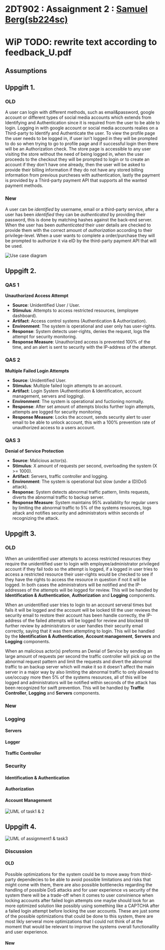 # 2DT902 : Assaignment 2 : [Samuel Berg(sb224sc)](mailto:sb224sc@student.lnu.se)

# WiP TODO: rewrite text according to feedback_U.pdf

## Assumptions



## Uppgift 1.

### OLD

A user can login with different methods, such as email&password, google account or different types of social media accounts which extends from Identifying and Authentication since it is required from the user to be able to login. Logging in with google account or social media accounts realies on a Third-party to Identify and Authenticate the user. To view the profile page the user needs to be logged in, if user isn't logged in they will be prompted to do so when trying to go to profile page and if successful login then there will be an Authorization check. The store page is accessible to any user visiting the store without the need of being logged in, when the user proceeds to the checkout they will be prompted to login or to create an account if they don't have one already, then the user will be asked to provide their billing information if they do not have any stored billing information from previous purcheses with authentication, lastly the payment is provided by a Third-party payment API that supports all the wanted payment methods.

### New

A user can be *identified* by username, email or a third-party service, after a user has been *identified* they can be *authenticated* by providing their password, this is done by matching hashes against the back-end server. When the user has been *authenticated* their user details are checked to provide them with the correct amount of *authorization* according to their privilege-level. When a user wants to complete a order/purchase they will be prompted to authorize it via eID by the third-party payment API that will be used.

![Use case diagram](./img/use-case.drawio.png)

## Uppgift 2.

### QAS 1

**Unauthorized Access Attempt**

* **Source**: Unidentified User / User.
* **Stimulus**: Attempts to access restricted resources, (employee dashboard).
* **Artifact**: Access control systems (Authentication & Authorization).
* **Environment**: The system is operational and user only has user-rights.
* **Response**: System detects user-rights, denies the request, logs the attempt for security monitoring.
* **Response Measure**: Unauthorized access is prevented 100% of the time, and an alert is sent to security with the IP-address of the attempt.

### QAS 2

**Multiple Failed Login Attempts**

* **Source**: Unidentified User.
* **Stimulus**: Multiple failed login attempts to an account.
* **Artifact**: Login System (Authentication & Identification, account management, servers and logging).
* **Environment**: The system is operational and fuctioning normally.
* **Response**: After set amount of attempts blocks further login attempts, attempts are logged for security monitoring.
* **Response Measure**: Locks the account, sends security alert to user email to be able to unlock account, this with a 100% prevention rate of unauthorized access to a users account. 

### QAS 3

**Denial of Service Protection**

* **Source**: Malicious actor(s).
* **Stimulus**: X amount of requests per second, overloading the system (X >= 1000).
* **Artifact**: Servers, traffic controller and logging.
* **Environment**: The system is operational but slow (under a (D)DoS attack).
* **Response**: System detects abnormal traffic pattern, limits requests, diverts the abnormal traffic to backup server.
* **Response Measure**: System maintains 95% availablity for regular users by limiting the abnormal traffic to 5% of the systems resources, logs attack and notifies security and administrators within seconds of recognizing the attack.

## Uppgift 3.

### OLD

When an unidentified user attempts to access restricted resources they require the unidentified user to login with employee/administrator privileged account if they fail todo so the attempt is logged, if a logged in user tries to access a restricted resource their user-rights would be checked to see if they have the rights to access the resource in question if not it will be logged. In both cases the administrators will be notified and the IP-addresses of the attempts will be logged for review. This will be handled by **Identification & Authentication**, **Authorization** and **Logging** components.

When an unidentified user tries to login to an account serveral times but fails it will be logged and the account will be locked till the user reviews the security email to restore their account has been handle correctly, the IP-address of the failed attempts will be logged for review and blocked till further review by administrators or user handles their security email correctly, saying that it was them attempting to login. This will be handled by the **Identification & Authentication**, **Account management**, **Servers** and **Logging** components.

When an malicious actor(s) preforms an Denial of Service by sending an large amount of requests per second the traffic controller will pick up on the abnormal request pattern and limit the requests and divert the abnormal traffic to an backup server which will make it so it doesn't affect the main server in a major way by also limiting the abnormal traffic to only allowed to use/occupy more then 5% of the systems resources, all of this will be logged and administrators will be notified within seconds of the attack has been recognized for swift prevention. This will be handled by **Traffic Controller**, **Logging** and **Servers** components.

### New

### Logging

#### Servers



#### Logger



#### Traffic Controller





### Security

#### Identification & Authentication



#### Authorization



#### Account Management





![UML of task1 & 2](./img/component2.drawio.png)

## Uppgift 4.

![UML of assignment1 & task3](./img/component3.drawio.png)

### Discussion

#### OLD

Possible optimizations for the system could be to move away from third-party dependecies to be able to avoid possible limitations and risks that might come with them, there are also possible bottlenecks regarding the handling of possible DoS attacks and for user experience vs security of the system there will be a trade-off when it comes to user convinience when locking accounts after failed login attempts one maybe should look for an more optimized solution like possibly using something like a CAPTCHA after a failed login attempt before locking the user accounts. These are just some of the possible optimizations that could be done to this system, there are most likly serveral more optimizations that I could not think of at the moment that would be relevant to improve the systems overall functionallity and user experience.

#### New
